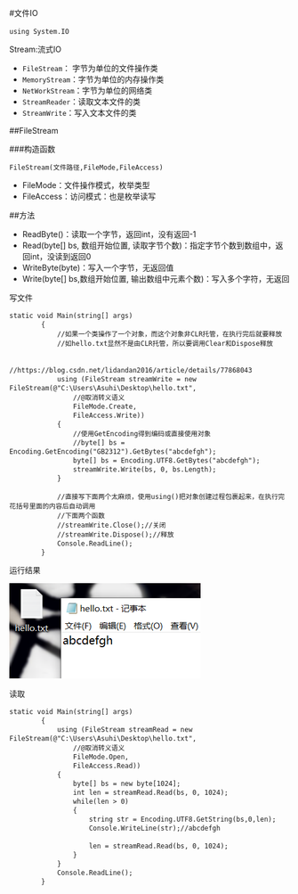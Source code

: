 #文件IO

`using System.IO`

Stream:流式IO

* `FileStream`： 字节为单位的文件操作类
* `MemoryStream`：字节为单位的内存操作类
* `NetWorkStream`：字节为单位的网络类
* `StreamReader`：读取文本文件的类
* `StreamWrite`：写入文本文件的类


##FileStream

###构造函数

`FileStream(文件路径,FileMode,FileAccess)`

* FileMode：文件操作模式，枚举类型
* FileAccess：访问模式：也是枚举读写

##方法

* ReadByte()：读取一个字节，返回int，没有返回-1
* Read(byte[] bs, 数组开始位置, 读取字节个数)：指定字节个数到数组中，返回int，没读到返回0
* WriteByte(byte)：写入一个字节，无返回值
* Write(byte[] bs,数组开始位置, 输出数组中元素个数)：写入多个字符，无返回

写文件
```
static void Main(string[] args)
        {
            //如果一个类操作了一个对象，而这个对象非CLR托管，在执行完后就要释放
            //如hello.txt显然不是由CLR托管，所以要调用Clear和Dispose释放

            //https://blog.csdn.net/lidandan2016/article/details/77868043
            using (FileStream streamWrite = new FileStream(@"C:\Users\Asuhi\Desktop\hello.txt", 
                //@取消转义语义
                FileMode.Create, 
                FileAccess.Write))
            {
                //使用GetEncoding得到编码或直接使用对象
                //byte[] bs = Encoding.GetEncoding("GB2312").GetBytes("abcdefgh");
                byte[] bs = Encoding.UTF8.GetBytes("abcdefgh");
                streamWrite.Write(bs, 0, bs.Length);
            }

            //直接写下面两个太麻烦，使用using()把对象创建过程包裹起来，在执行完花括号里面的内容后自动调用
            //下面两个函数    
            //streamWrite.Close();//关闭
            //streamWrite.Dispose();//释放
            Console.ReadLine();
        }
```

运行结果

![](image/fileStream1.png)

读取
```
static void Main(string[] args)
        {
            using (FileStream streamRead = new FileStream(@"C:\Users\Asuhi\Desktop\hello.txt", 
                //@取消转义语义
                FileMode.Open, 
                FileAccess.Read))
            {
                byte[] bs = new byte[1024];
                int len = streamRead.Read(bs, 0, 1024);
                while(len > 0)
                {
                    string str = Encoding.UTF8.GetString(bs,0,len);
                    Console.WriteLine(str);//abcdefgh

                    len = streamRead.Read(bs, 0, 1024);
                }
            }
            Console.ReadLine();
        }
```
